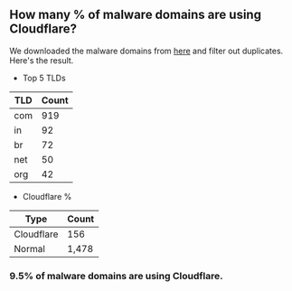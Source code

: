 ## How many % of malware domains are using Cloudflare?


We downloaded the malware domains from [here](https://urlhaus.abuse.ch) and filter out duplicates.
Here's the result.


[//]: # (start replacement)


- Top 5 TLDs

| TLD | Count |
| --- | --- |
| com | 919 |
| in | 92 |
| br | 72 |
| net | 50 |
| org | 42 |


- Cloudflare %

| Type | Count |
| --- | --- |
| Cloudflare | 156 |
| Normal | 1,478 |


### 9.5% of malware domains are using Cloudflare.